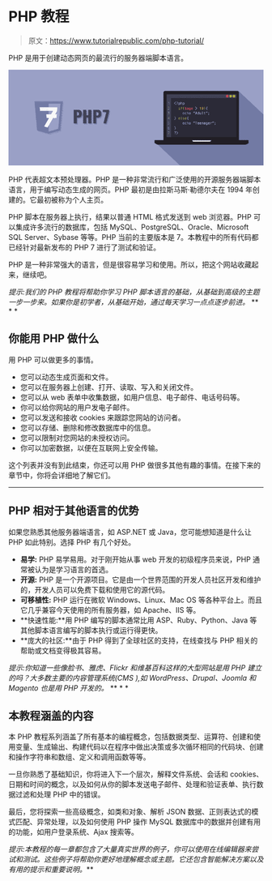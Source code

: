# PHP 教程

> 原文：<https://www.tutorialrepublic.com/php-tutorial/>

PHP 是用于创建动态网页的最流行的服务器端脚本语言。

![PHP Illustration](img/bedb3646b132584f9011acaab70f092e.png)

PHP 代表超文本预处理器。PHP 是一种非常流行和广泛使用的开源服务器端脚本语言，用于编写动态生成的网页。PHP 最初是由拉斯马斯·勒德尔夫在 1994 年创建的。它最初被称为个人主页。

PHP 脚本在服务器上执行，结果以普通 HTML 格式发送到 web 浏览器。PHP 可以集成许多流行的数据库，包括 MySQL、PostgreSQL、Oracle、Microsoft SQL Server、Sybase 等等。PHP 当前的主要版本是 7。本教程中的所有代码都已经针对最新发布的 PHP 7 进行了测试和验证。

PHP 是一种非常强大的语言，但是很容易学习和使用。所以，把这个网站收藏起来，继续吧。

 *提示:我们的 PHP 教程将帮助你学习 PHP 脚本语言的基础，从基础到高级的主题一步一步来。如果你是初学者，从基础开始，通过每天学习一点点逐步前进。*  ** * *

## 你能用 PHP 做什么

用 PHP 可以做更多的事情。

*   您可以动态生成页面和文件。
*   您可以在服务器上创建、打开、读取、写入和关闭文件。
*   您可以从 web 表单中收集数据，如用户信息、电子邮件、电话号码等。
*   你可以给你网站的用户发电子邮件。
*   您可以发送和接收 cookies 来跟踪您网站的访问者。
*   您可以存储、删除和修改数据库中的信息。
*   您可以限制对您网站的未授权访问。
*   你可以加密数据，以便在互联网上安全传输。

这个列表并没有到此结束，你还可以用 PHP 做很多其他有趣的事情。在接下来的章节中，你将会详细地了解它们。

* * *

## PHP 相对于其他语言的优势

如果您熟悉其他服务器端语言，如 ASP.NET 或 Java，您可能想知道是什么让 PHP 如此特别。选择 PHP 有几个好处。

*   **易学:** PHP 易学易用。对于刚开始从事 web 开发的初级程序员来说，PHP 通常被认为是学习语言的首选。
*   **开源:** PHP 是一个开源项目。它是由一个世界范围的开发人员社区开发和维护的，开发人员可以免费下载和使用它的源代码。
*   **可移植性:** PHP 运行在微软 Windows、Linux、Mac OS 等各种平台上。而且它几乎兼容今天使用的所有服务器，如 Apache、IIS 等。
*   **快速性能:**用 PHP 编写的脚本通常比用 ASP、Ruby、Python、Java 等其他脚本语言编写的脚本执行或运行得更快。
*   **庞大的社区:**由于 PHP 得到了全球社区的支持，在线查找与 PHP 相关的帮助或文档变得极其容易。

 *提示:你知道一些像脸书、雅虎、Flickr 和维基百科这样的大型网站是用 PHP 建立的吗？大多数主要的内容管理系统(CMS ),如 WordPress、Drupal、Joomla 和 Magento 也是用 PHP 开发的。*  ** * *

## 本教程涵盖的内容

本 PHP 教程系列涵盖了所有基本的编程概念，包括数据类型、运算符、创建和使用变量、生成输出、构建代码以在程序中做出决策或多次循环相同的代码块、创建和操作字符串和数组、定义和调用函数等等。

一旦你熟悉了基础知识，你将进入下一个层次，解释文件系统、会话和 cookies、日期和时间的概念，以及如何从你的脚本发送电子邮件、处理和验证表单、执行数据过滤和处理 PHP 中的错误。

最后，您将探索一些高级概念，如类和对象、解析 JSON 数据、正则表达式的模式匹配、异常处理，以及如何使用 PHP 操作 MySQL 数据库中的数据并创建有用的功能，如用户登录系统、Ajax 搜索等。

 *提示:本教程的每一章都包含了大量真实世界的例子，你可以使用在线编辑器来尝试和测试。这些例子将帮助你更好地理解概念或主题。它还包含智能解决方案以及有用的提示和重要说明。***